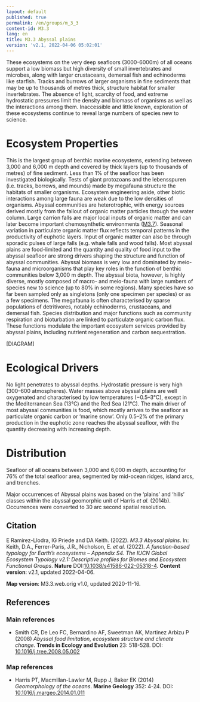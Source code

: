 ```yaml
---
layout: default
published: true
permalink: /en/groups/m_3_3
content-id: M3.3
lang: en
title: M3.3 Abyssal plains
version: 'v2.1, 2022-04-06 05:02:01'
---
```


These ecosystems on the very deep seafloors (3000-6000m) of all oceans support a low biomass but high diversity of small invertebrates and microbes, along with larger crustaceans, demersal fish and echinoderms like starfish. Tracks and burrows of larger organisms in fine sediments that may be up to thousands of metres thick, structure habitat for smaller invertebrates. The absence of light, scarcity of food, and extreme hydrostatic pressures limit the density and biomass of organisms as well as the interactions among them. Inaccessible and little known, exploration of these ecosystems continue to reveal large numbers of species new to science.

# Ecosystem Properties
 
This is the largest group of benthic marine ecosystems, extending between 3,000 and 6,000 m depth and covered by thick layers (up to thousands of metres) of fine sediment. Less than 1% of the seafloor has been investigated biologically. Tests of giant protozoans and the lebensspuren (i.e. tracks, borrows, and mounds) made by megafauna structure the habitats of smaller organisms. Ecosystem engineering aside, other biotic interactions among large fauna are weak due to the low densities of organisms. Abyssal communities are heterotrophic, with energy sources derived mostly from the fallout of organic matter particles through the water column. Large carrion falls are major local inputs of organic matter and can later become important chemosynthetic environments ([M3.7](/explore/groups/M3.7)). Seasonal variation in particulate organic matter flux reflects temporal patterns in the productivity of euphotic layers. Input of organic matter can also be through sporadic pulses of large falls (e.g. whale falls and wood falls). Most abyssal plains are food-limited and the quantity and quality of food input to the abyssal seafloor are strong drivers shaping the structure and function of abyssal communities. Abyssal biomass is very low and dominated by meio-fauna and microorganisms that play key roles in the function of benthic communities below 3,000 m depth. The abyssal biota, however, is highly diverse, mostly composed of macro- and meio-fauna with large numbers of species new to science (up to 80% in some regions). Many species have so far been sampled only as singletons (only one specimen per species) or as a few specimens. The megafauna is often characterised by sparse populations of detritivores, notably echinoderms, crustaceans, and demersal fish. Species distribution and major functions such as community respiration and bioturbation are linked to particulate organic carbon flux. These functions modulate the important ecosystem services provided by abyssal plains, including nutrient regeneration and carbon sequestration.

[DIAGRAM]

# Ecological Drivers
 
No light penetrates to abyssal depths. Hydrostatic pressure is very high (300–600 atmospheres). Water masses above abyssal plains are well oxygenated and characterised by low temperatures (−0.5–3°C), except in the Mediterranean Sea (13°C) and the Red Sea (21°C). The main driver of most abyssal communities is food, which mostly arrives to the seafloor as particulate organic carbon or ‘marine snow’. Only 0.5–2% of the primary production in the euphotic zone reaches the abyssal seafloor, with the quantity decreasing with increasing depth.
 
# Distribution
 
Seafloor of all oceans between 3,000 and 6,000 m depth, accounting for 76% of the total seafloor area, segmented by mid-ocean ridges, island arcs, and trenches.

Major occurrences of Abyssal plains was based on the ‘plains’ and ‘hills’ classes within the abyssal geomorphic unit of Harris _et al._ (2014b). Occurrences were converted to 30 arc second spatial resolution.

## Citation

E Ramirez-Llodra, IG Priede and DA Keith. (2022). *M3.3 Abyssal plains*. In: Keith, D.A., Ferrer-Paris, J.R., Nicholson, E. *et al.* (2022). *A function-based typology for Earth’s ecosystems – Appendix S4. The IUCN Global Ecosystem Typology v2.1: Descriptive profiles for Biomes and Ecosystem Functional Groups*. **Nature** DOI:[10.1038/s41586-022-05318-4](https://doi.org/10.1038/s41586-022-05318-4).
**Content version**: v2.1, updated 2022-04-06.

**Map version**: M3.3.web.orig v1.0, updated 2020-11-16.

## References

### Main references
* Smith CR, De Leo FC, Bernardino AF, Sweetman AK, Martinez Arbizu P  (2008) *Abyssal food limitation, ecosystem structure and climate change*. **Trends in Ecology and Evolution** 23: 518-528. DOI: [10.1016/j.tree.2008.05.002](http://doi.org/10.1016/j.tree.2008.05.002)

### Map references
* Harris PT, Macmillan-Lawler M, Rupp J, Baker EK  (2014) *Geomorphology of the oceans*. **Marine Geology** 352: 4-24. DOI: [10.1016/j.margeo.2014.01.011](http://doi.org/10.1016/j.margeo.2014.01.011)
